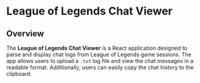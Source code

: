 # League of Legends Chat Viewer

## Overview

The **League of Legends Chat Viewer** is a React application designed to parse and display chat logs from League of Legends game sessions. The app allows users to upload a `.txt` log file and view the chat messages in a readable format. Additionally, users can easily copy the chat history to the clipboard.
